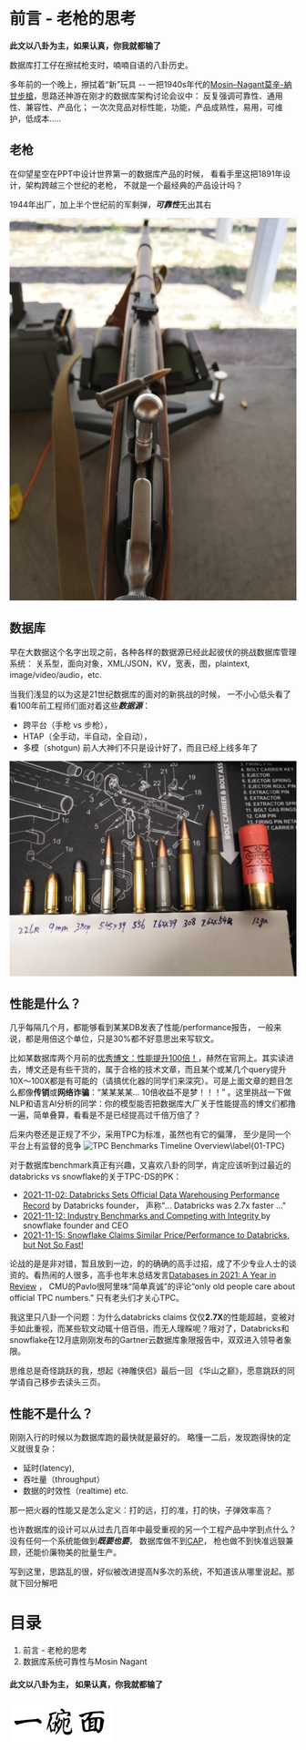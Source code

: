 # 前言 - 老枪的思考

**此文以八卦为主，如果认真，你我就都输了**


数据库打工仔在擦拭枪支时，喃喃自语的八卦历史。

多年前的一个晚上，擦拭着“新”玩具 --
一把1940s年代的[Mosin–Nagant莫辛-納甘步槍](https://zh.wikipedia.org/wiki/%E8%8E%AB%E8%BE%9B-%E7%B4%8D%E7%94%98%E6%AD%A5%E6%A7%8D)，思路还神游在刚才的数据库架构讨论会议中：
反复强调可靠性、通用性、兼容性、产品化；
一次次竞品对标性能，功能，产品成熟性，易用，可维护，低成本.....


## 老枪
在仰望星空在PPT中设计世界第一的数据库产品的时候，
看看手里这把1891年设计，架构跨越三个世纪的老枪，
不就是一个最经典的产品设计吗？

1944年出厂，加上半个世纪前的军剩弹，***可靠性***无出其右

![The old gun\label{01-LeVieueFuisl}](../images/01-LeVieuxFusil.jpg?raw=true)


## 数据库
早在大数据这个名字出现之前，各种各样的数据源已经此起彼伏的挑战数据库管理系统：
关系型，面向对象，XML/JSON，KV，宽表，图，plaintext,
image/video/audio，etc.

当我们浅显的以为这是21世纪数据库的面对的新挑战的时候，
一不小心低头看了看100年前工程师们面对着这些***数据源***：
- 跨平台（手枪 vs 步枪），
- HTAP（全手动，半自动，全自动），
- 多模（shotgun)
前人大神们不只是设计好了，而且已经上线多年了

![Ammo and Data format\label{01-Ammo Data Format}](../images/01-AmmoData.jpg?raw=true)


## 性能是什么？

几乎每隔几个月，都能够看到某某DB发表了性能/performance报告，
一般来说，都是用倍这个单位，只是30%都不好意思出来写软文。

比如某数据库两个月前的[优秀博文：性能提升100倍！](https://bbs.huaweicloud.com/forum/forum.php?mod=viewthread&tid=170723&extra=page%3D1)，赫然在官网上。其实读进去，博文还是有些干货的，属于合格的技术文章，而且某个或某几个query提升10X～100X都是有可能的（请搞优化器的同学们来深究）。可是上面文章的题目怎么都像**传销**或**网络诈骗**：“某某某某... 10倍收益不是梦！！！” 。这里挑战一下做NLP和语言AI分析的同学：你的模型能否把数据库大厂关于性能提高的博文们都撸一遍，简单叠算，看看是不是已经提高过千倍万倍了？

后来内卷还是正规了不少，采用TPC为标准，虽然也有它的偏薄，
至少是同一个平台上有监督的竞争
![TPC Benchmarks Timeline
Overview\label{01-TPC}](../images/01-TPCtimeline.jpeg?raw=true)

对于数据库benchmark真正有兴趣，又喜欢八卦的同学，肯定应该听到过最近的databricks vs snowflake的关于TPC-DS的PK：

* [2021-11-02: Databricks Sets Official Data Warehousing Performance Record](https://databricks.com/blog/2021/11/02/databricks-sets-official-data-warehousing-performance-record.html) by Databricks founder， 声称"... Databricks was 2.7x faster ..."
* [2021-11-12: Industry Benchmarks and Competing with Integrity ](https://www.snowflake.com/blog/industry-benchmarks-and-competing-with-integrity/) by snowflake founder and CEO
* [2021-11-15: Snowflake Claims Similar Price/Performance to Databricks, but Not So Fast!](https://databricks.com/blog/2021/11/15/snowflake-claims-similar-price-performance-to-databricks-but-not-so-fast.html)



论战的是是非对错，暂且放到一边，的的确确的高手过招，成了不少专业人士的谈资的。看热闹的人很多，高手也年末总结发言[Databases in 2021: A Year in Review](https://ottertune.com/blog/2021-databases-retrospective/) ， CMU的Pavlo很阿里味“简单真诚”的评论“only old people care about official TPC numbers.” 只有老头们才关心TPC。

我这里只八卦一个问题：为什么databricks claims 仅仅**2.7X**的性能超越，变被对手如此重视，而某些软文动辄十倍百倍，而无人理睬呢？哦对了，Databricks和snowflake在12月底刚刚发布的Gartner云数据库象限报告中，双双进入领导者象限。

思维总是奇怪跳跃的我，想起《神雕侠侣》最后一回 《华山之巅》，愿意跳跃的同学请自己移步去读头三页。


## 性能不是什么？ 
刚刚入行的时候以为数据库跑的最快就是最好的。
略懂一二后，发现跑得快的定义就很复杂：
- 延时(latency),
- 吞吐量（throughput）
- 数据的时效性（realtime)
etc.

那一把火器的性能又是怎么定义：打的远，打的准，打的快，子弹效率高？

也许数据库的设计可以从过去几百年中最受重视的另一个工程产品中学到点什么？
没有任何一个系统能做到***既要也要***，
数据库做不到[CAP](https://en.wikipedia.org/wiki/CAP_theorem)，
枪也做不到快准远狠兼顾，还能价廉物美的批量生产。

写到这里，思路乱的很，好似被改进提高N多次的系统，不知道该从哪里说起。那就下回分解吧


# 目录
1. 前言 - 老枪的思考
2. 数据库系统可靠性与Mosin Nagant

<!--
3. 模块设计 PostgreSQL vs. AR15
4. 朴实无华 MySQL vs. AK47
5. 有容乃大 MongoDB vs. Shotgun霰弹枪 
6. 兼容并包 Opensource vs. OpenAPI Remington700
7. 瑞士军刀 SQLite vs. 10/22 takedown
8. 扩展性(Scalability): Revolver左轮 vs semi-auto半自动手枪
9. SKS(五六半) 
10. 可用性 （Make it work, Make it faster, Make it cheaper) - 扳机，timezone
...
99. 极致性能 
-->

#### 此文以八卦为主， 如果认真，你我就都输了

![](../images/ywm.gif?raw=true)
